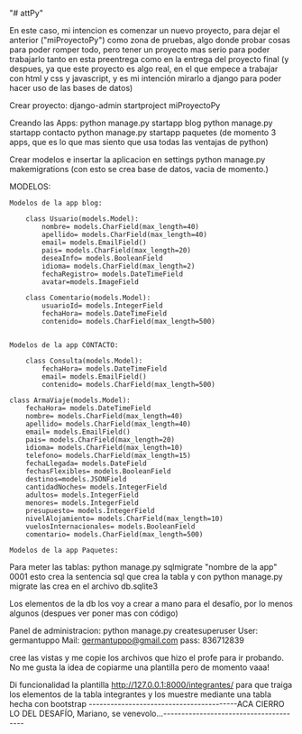 "# attPy"

En este caso, mi intencion es comenzar un nuevo proyecto, para dejar el anterior ("miProyectoPy") como zona de pruebas, algo donde probar cosas para poder romper todo, pero tener un proyecto mas serio para poder trabajarlo tanto en esta preentrega como en la entrega del proyecto final (y despues, ya que este proyecto es algo real, en el que empece a trabajar con html y css y javascript, y es mi intención mirarlo a django para poder hacer uso de las bases de datos)

Crear proyecto:
    django-admin startproject miProyectoPy

Creando las Apps:
    python manage.py startapp blog
    python manage.py startapp contacto
    python manage.py startapp paquetes
(de momento 3 apps, que es lo que mas siento que usa todas las ventajas de python)



Crear modelos e insertar la aplicacion en settings python manage.py makemigrations (con esto se crea base de datos, vacia de momento.)

MODELOS:


    Modelos de la app blog:

        class Usuario(models.Model):
            nombre= models.CharField(max_length=40)
            apellido= models.CharField(max_length=40)
            email= models.EmailField()
            pais= models.CharField(max_length=20)
            deseaInfo= models.BooleanField
            idioma= models.CharField(max_length=2)
            fechaRegistro= models.DateTimeField
            avatar=models.ImageField

        class Comentario(models.Model):
            usuarioId= models.IntegerField
            fechaHora= models.DateTimeField
            contenido= models.CharField(max_length=500)
        

    Modelos de la app CONTACTO:

        class Consulta(models.Model):
            fechaHora= models.DateTimeField
            email= models.EmailField()
            contenido= models.CharField(max_length=500)

    class ArmaViaje(models.Model):
        fechaHora= models.DateTimeField
        nombre= models.CharField(max_length=40)
        apellido= models.CharField(max_length=40)
        email= models.EmailField()
        pais= models.CharField(max_length=20)
        idioma= models.CharField(max_length=10)
        telefono= models.CharField(max_length=15)
        fechaLlegada= models.DateField
        fechasFlexibles= models.BooleanField
        destinos=models.JSONField
        cantidadNoches= models.IntegerField
        adultos= models.IntegerField
        menores= models.IntegerField
        presupuesto= models.IntegerField
        nivelAlojamiento= models.CharField(max_length=10)
        vuelosInternacionales= models.BooleanField
        comentario= models.CharField(max_length=500)

    Modelos de la app Paquetes:

Para meter las tablas: python manage.py sqlmigrate "nombre de la app" 0001 esto crea la sentencia sql que crea la tabla y con python manage.py migrate las crea en el archivo db.sqlite3

Los elementos de la db los voy a crear a mano para el desafío, por lo menos algunos (despues ver poner mas con código)

Panel de administracion: python manage.py createsuperuser
User: germantuppo
Mail: germantuppo@gmail.com
pass: 836712839

cree las vistas y me copie los archivos que hizo el profe para ir probando. No me gusta la idea de copiarme una plantilla pero de momento vaaa!

Di funcionalidad la plantilla http://127.0.0.1:8000/integrantes/ para que traiga los elementos de la tabla integrantes y los muestre mediante una tabla hecha con bootstrap
-----------------------------------------ACA CIERRO LO DEL DESAFÍO, Mariano, se venevolo...---------------------------------------